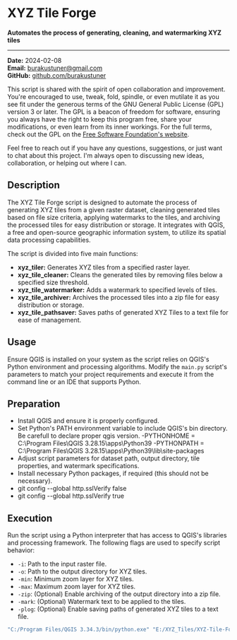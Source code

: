 # XYZ Tile Forge

**Automates the process of generating, cleaning, and watermarking XYZ tiles**

---

**Date:** 2024-02-08  
**Email:** [burakustuner@gmail.com](mailto:burakustuner@gmail.com)  
**GitHub:** [github.com/burakustuner](https://github.com/burakustuner)

This script is shared with the spirit of open collaboration and improvement. You're encouraged to use, tweak, fold, spindle, or even mutilate it as you see fit under the generous terms of the GNU General Public License (GPL) version 3 or later. The GPL is a beacon of freedom for software, ensuring you always have the right to keep this program free, share your modifications, or even learn from its inner workings. For the full terms, check out the GPL on the [Free Software Foundation's website](https://www.fsf.org/).

Feel free to reach out if you have any questions, suggestions, or just want to chat about this project. I'm always open to discussing new ideas, collaboration, or helping out where I can.

## Description

The XYZ Tile Forge script is designed to automate the process of generating XYZ tiles from a given raster dataset, cleaning generated tiles based on file size criteria, applying watermarks to the tiles, and archiving the processed tiles for easy distribution or storage. It integrates with QGIS, a free and open-source geographic information system, to utilize its spatial data processing capabilities.

The script is divided into five main functions:

- **xyz_tiler:** Generates XYZ tiles from a specified raster layer.
- **xyz_tile_cleaner:** Cleans the generated tiles by removing files below a specified size threshold.
- **xyz_tile_watermarker:** Adds a watermark to specified levels of tiles.
- **xyz_tile_archiver:**  Archives the processed tiles into a zip file for easy distribution or storage.
- **xyz_tile_pathsaver:**  Saves paths of generated XYZ Tiles to a text file for ease of management.

## Usage

Ensure QGIS is installed on your system as the script relies on QGIS's Python environment and processing algorithms. Modify the `main.py` script's parameters to match your project requirements and execute it from the command line or an IDE that supports Python.

## Preparation

- Install QGIS and ensure it is properly configured.
- Set Python's PATH environment variable to include QGIS's bin directory. Be carefull to declare proper qgis version.
  -PYTHONHOME = C:\Program Files\QGIS 3.28.15\apps\Python39
  -PYTHONPATH = C:\Program Files\QGIS 3.28.15\apps\Python39\lib\site-packages
- Adjust script parameters for dataset path, output directory, tile properties, and watermark specifications.
- Install necessary Python packages, if required (this should not be necessary).
- git config --global http.sslVerify false
- git config --global http.sslVerify true

## Execution

Run the script using a Python interpreter that has access to QGIS's libraries and processing framework. The following flags are used to specify script behavior:

- `-i`: Path to the input raster file.
- `-o`: Path to the output directory for XYZ tiles.
- `-min`: Minimum zoom layer for XYZ tiles.
- `-max`: Maximum zoom layer for XYZ tiles.
- `-zip`: (Optional) Enable archiving of the output directory into a zip file.
- `-mark`: (Optional) Watermark text to be applied to the tiles.
- `-plog`: (Optional) Enable saving paths of generated XYZ tiles to a text file.

```bash
"C:/Program Files/QGIS 3.34.3/bin/python.exe" "E:/XYZ_Tiles/XYZ-Tile-Forge/main.py" -i "E:/XYZ_Tiles/originals/EPB/EB1/ayvalik/ayvalik_ort.ecw" -o "E:/XYZ_Tiles/output" -min 7 -max 17 -mark "2024" -zip 
```

